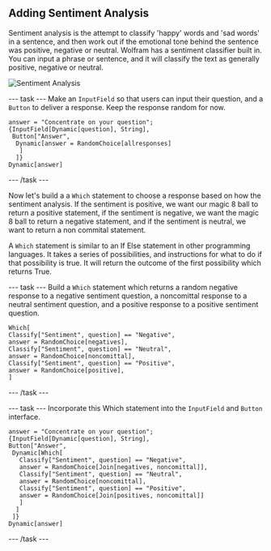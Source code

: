 ## Adding Sentiment Analysis

Sentiment analysis is the attempt to classify 'happy' words and 'sad words' in a sentence, and then work out if the emotional tone behind the sentence was positive, negative or neutral.
Wolfram has a sentiment classifier built in. You can input a phrase or sentence, and it will classify the text as generally positive, negative or neutral.

![Sentiment Analysis](images/SentimentAnalysis.png)


--- task ---
Make an `InputField` so that users can input their question, and a `Button` to deliver a response. Keep the response random for now.

```
answer = "Concentrate on your question";
{InputField[Dynamic[question], String], 
 Button["Answer",
  Dynamic[answer = RandomChoice[allresponses]
   ]
  ]}
Dynamic[answer]

```

--- /task ---

Now let's build a a `Which` statement to choose a response based on how the sentiment analysis. If the sentiment is positive, we want our magic 8 ball to return a positive statement, if the sentiment is negative, we want the magic 8 ball to return a negative statement, and if the sentiment is neutral, we want to return a non commital statement.

A `Which` statement is similar to an If Else statement in other programming languages. It takes a series of possibilities, and instructions for what to do if that possibility is true. It will return the outcome of the first possibility which returns True.


 --- task ---
Build a `Which` statement which returns a random negative response to a negative sentiment question, a noncomittal response to a neutral sentiment question, and a positive response to a positive sentiment question.
 
 ```
 Which[
 Classify["Sentiment", question] == "Negative", 
 answer = RandomChoice[negatives],
 Classify["Sentiment", question] == "Neutral", 
 answer = RandomChoice[noncomittal], 
 Classify["Sentiment", question] == "Positive", 
 answer = RandomChoice[positive],
 ]
 ```

 --- /task ---
 
  --- task ---
Incorporate this Which statement into the `InputField` and `Button` interface.
 
 ```
 answer = "Concentrate on your question";
{InputField[Dynamic[question], String], 
 Button["Answer",
  Dynamic[Which[
    Classify["Sentiment", question] == "Negative", 
    answer = RandomChoice[Join[negatives, noncomittal]],
    Classify["Sentiment", question] == "Neutral",
    answer = RandomChoice[noncomittal], 
    Classify["Sentiment", question] == "Positive", 
    answer = RandomChoice[Join[positives, noncomittal]]
    ]
   ]
  ]}
Dynamic[answer]
```
 
  --- /task ---